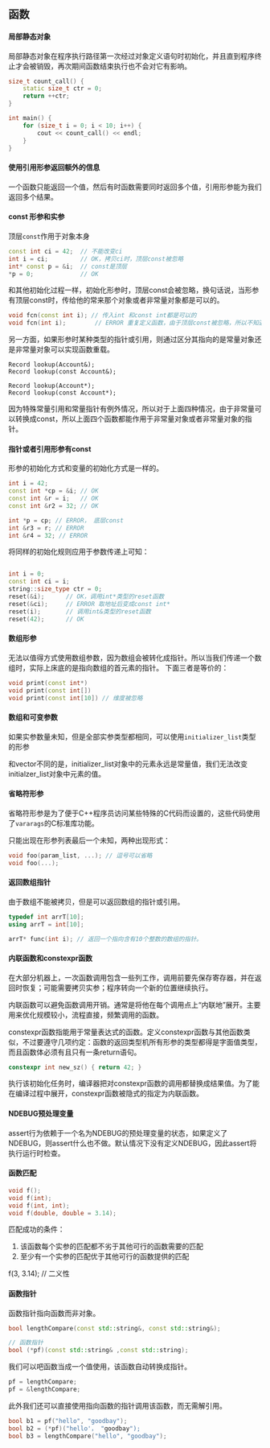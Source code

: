 ## 函数

#### 局部静态对象

局部静态对象在程序执行路径第一次经过对象定义语句时初始化，并且直到程序终止才会被销毁，再次期间函数结束执行也不会对它有影响。
```c++
size_t count_call() {
	static size_t ctr = 0;
	return ++ctr;
}

int main() {
	for (size_t i = 0; i < 10; i++) {
		cout << count_call() << endl;
	}
}
```

#### 使用引用形参返回额外的信息

一个函数只能返回一个值，然后有时函数需要同时返回多个值，引用形参能为我们返回多个结果。

#### const 形参和实参
顶层`const`作用于对象本身
```c++
const int ci = 42;  // 不能改变ci
int i = ci;			// OK，拷贝ci时，顶层const被忽略
int* const p = &i;  // const是顶层
*p = 0;				// OK
```

和其他初始化过程一样，初始化形参时，顶层const会被忽略，换句话说，当形参有顶层const时，传给他的常来那个对象或者非常量对象都是可以的。
```c++
void fcn(const int i); // 传入int 和const int都是可以的
void fcn(int i); 		// ERROR 重复定义函数，由于顶层const被忽略，所以不知道调用哪个函数
```

另一方面，如果形参时某种类型的指针或引用，则通过区分其指向的是常量对象还是非常量对象可以实现函数重载。
```
Record lookup(Account&);
Record lookup(const Account&);

Record lookup(Account*);
Record lookup(const Account*);
```
因为特殊常量引用和常量指针有例外情况，所以对于上面四种情况，由于非常量可以转换成const，所以上面四个函数都能作用于非常量对象或者非常量对象的指针。

#### 指针或者引用形参有const
形参的初始化方式和变量的初始化方式是一样的。

```c++
int i = 42;
const int *cp = &i; // OK
const int &r = i;   // OK
const int &r2 = 32; // OK

int *p = cp; // ERROR， 底层const
int &r3 = r; // ERROR
int &r4 = 32; // ERROR
```
将同样的初始化规则应用于参数传递上可知：
```c++

int i = 0;
const int ci = i;
string::size_type ctr = 0;
reset(&i);  	// OK，调用int*类型的reset函数
reset(&ci);		// ERROR 取地址后变成const int*
reset(i); 		// 调用int&类型的reset函数
reset(42);		// OK
```
#### 数组形参
无法以值得方式使用数组参数，因为数组会被转化成指针。所以当我们传递一个数组时，实际上床底的是指向数组的首元素的指针。
下面三者是等价的：
```c++
void print(const int*)
void print(const int[])
void print(const int[10]) // 维度被忽略
```

#### 数组和可变参数

如果实参数量未知，但是全部实参类型都相同，可以使用`initializer_list`类型的形参

和vector不同的是，initializer_list对象中的元素永远是常量值，我们无法改变initialzer_list对象中元素的值。

#### 省略符形参
省略符形参是为了便于C++程序员访问某些特殊的C代码而设置的，这些代码使用了`vararags`的C标准库功能。

只能出现在形参列表最后一个未知，两种出现形式：
```c++
void foo(param_list, ...); // 逗号可以省略
void foo(...);
```

#### 返回数组指针
由于数组不能被拷贝，但是可以返回数组的指针或引用。
```c++
typedef int arrT[10];
using arrT = int[10];

arrT* func(int i); // 返回一个指向含有10个整数的数组的指针。
```

#### 内联函数和constexpr函数

在大部分机器上，一次函数调用包含一些列工作，调用前要先保存寄存器，并在返回时恢复；可能需要拷贝实参；程序转向一个新的位置继续执行。

内联函数可以避免函数调用开销。通常是将他在每个调用点上“内联地”展开。主要用来优化规模较小，流程直接，频繁调用的函数。

constexpr函数指能用于常量表达式的函数。定义constexpr函数与其他函数类似，不过要遵守几项约定：函数的返回类型机所有形参的类型都得是字面值类型，而且函数体必须有且只有一条return语句。
```c++
constexpr int new_sz() { return 42; }
```
执行该初始化任务时，编译器把对constexpr函数的调用都替换成结果值。为了能在编译过程中展开，constexpr函数被隐式的指定为内联函数。

#### NDEBUG预处理变量

assert行为依赖于一个名为NDEBUG的预处理变量的状态，如果定义了NDEBUG，则assert什么也不做。默认情况下没有定义NDEBUG，因此assert将执行运行时检查。

#### 函数匹配
```c++
void f();
void f(int);
void f(int, int);
void f(double, double = 3.14);
```
匹配成功的条件：
1. 该函数每个实参的匹配都不劣于其他可行的函数需要的匹配
2. 至少有一个实参的匹配优于其他可行的函数提供的匹配

f(3, 3.14); // 二义性

#### 函数指针
函数指针指向函数而非对象。
```c++
bool lengthCompare(const std::string&, const std::string&);

// 函数指针
bool (*pf)(const std::string& ,const std::string);
```

我们可以吧函数当成一个值使用，该函数自动转换成指针。
```c++
pf = lengthCompare;
pf = &lengthCompare;
```
此外我们还可以直接使用指向函数的指针调用该函数，而无需解引用。
```c++
bool b1 = pf("hello", "goodbay");
bool b2 = (*pf)("hello'， "goodbay");
bool b3 = lengthCompare("hello", "goodbay");
```
